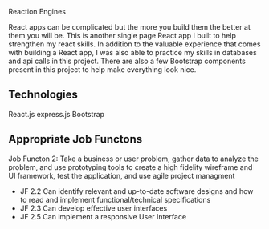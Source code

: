 Reaction Engines

React apps can be complicated but the more you build them the better at them you will be. This is another single page React app I built to help strengthen my react skills. In addition to the valuable experience that comes with building a React app, I was also able to practice my skills in databases and api calls in this project. There are also a few Bootstrap components present in this project to help make everything look nice.

## Technologies
React.js
express.js
Bootstrap


## Appropriate Job Functons
Job Functon 2: Take a business or user problem, gather data to analyze the problem, and use prototyping tools to create a high fidelity wireframe and UI framework, test the application, and use agile project managment
- JF 2.2 Can identify relevant and up-to-date software designs and how to read and implement functional/technical specifications
- JF 2.3 Can develop effective user interfaces
- JF 2.5 Can implement a responsive User Interface
